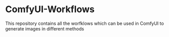 # ComfyUI-Workflows
This repository contains all the worfklows which can be used in ComfyUI to generate images in different methods
